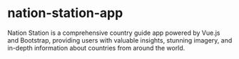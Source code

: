 # nation-station-app
Nation Station is a comprehensive country guide app powered by Vue.js and Bootstrap, providing users with valuable insights, stunning imagery, and in-depth information about countries from around the world.
